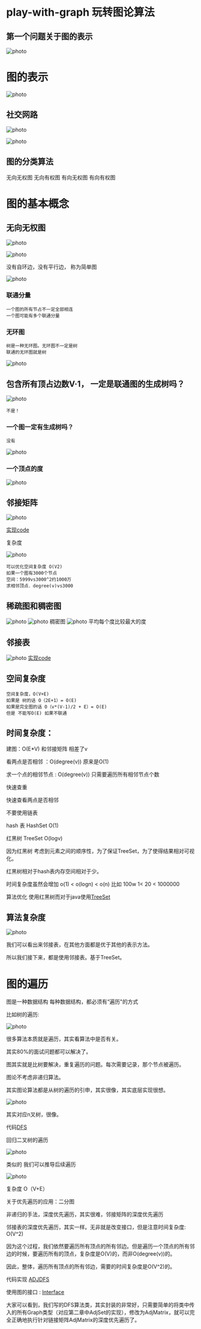 # play-with-graph 玩转图论算法
##  第一个问题关于图的表示
![photo](1.png)

# 图的表示
	
![photo](2.png)
## 社交网路
![photo](3.png)


![photo](4.png)

## 图的分类算法
无向无权图 
无向有权图 
有向无权图 
有向有权图


# 图的基本概念
## 	无向无权图

![photo](5.png)

![photo](6.png)

没有自环边，没有平行边， 称为简单图

![photo](7.png)

### 联通分量 
	一个图的所有节占不一定全部相连 
	一个图可能有多个联通分量


###  无环图 
	树是一种无环图。无环图不一定是树
	联通的无环图就是树


![photo](8.png)

## 包含所有顶占边数V·1， 一定是联通图的生成树吗？

![photo](9.png)


	不是！

###  一个图一定有生成树吗？

	没有

![photo](10.png)

### 一个顶点的度 

![photo](11.png)

##  邻接矩阵

![photo](12.png)

[实现code](https://github.com/HuichuanLI/play-with-graph-algorithme/blob/master/src/AdjMatrix.java)

复杂度

![photo](13.png)

	可以优化空间复杂度 O(V2)
	如果一个图有3000个节点
	空间：5999vs3000^2约1000万 
	求相邻顶点．degree(v)vs3000

## 稀疏图和稠密图

![photo](14.png)
![photo](15.png)
稠密图
![photo](16.png)
平均每个度比较最大的度
## 邻接表
![photo](17.png)
[实现code](https://github.com/HuichuanLI/play-with-graph-algorithme/blob/master/src/AdjList.java)

## 空间复杂度
	空间复杂度，O(V+E)
	如果是 树的话 O（2E+1）= O(E)
	如果是完全图的话 O（v*(V-1)/2 + E）= O(E)
	但是 不能写O(E) 如果不联通

## 时间复杂度：
建图：O(E*V)  和邻接矩阵 相差了v
	
看两点是否相邻 ：O(degree(v))  原来是O(1)

求一个点的相邻节点 : O(degree(v)) 只需要遍历所有相邻节点个数
	
快速查重 
	
快速查看两点是否相邻
	
不要使用链表 
	
hash 表 HashSet O(1)
	
红黑树 TreeSet O(logv)
	
因为红黑树 考虑到元素之间的顺序性，为了保证TreeSet，为了使得结果相对可视化。

红黑树相对于hash表内存空间相对于少。

时间复杂度虽然会增加 o(1) < o(logn) < o(n) 比如 100w 1< 20 < 1000000

算法优化 使用红黑树而对于java使用[TreeSet](https://github.com/HuichuanLI/play-with-graph-algorithme/blob/master/src/AdjSet.java)


## 算法复杂度
![photo](18.png)

我们可以看出来邻接表，在其他方面都是优于其他的表示方法。

所以我们接下来，都是使用邻接表。基于TreeSet。


# 图的遍历

	
图是一种数据结构 每种数据结构，都必须有“遍历"的方式

比如树的遍历: 

![photo](19.png)

很多算法本质就是遍历，其实看算法中是否有关。

其实80%的面试问题都可以解决了。

图其实就是比树要解决，重复遍历的问题。每次需要记录，那个节点被遍历。

图论不考虑非递归算法。

其实图论算法都是从树的遍历的引申，其实很像，其实底层实现很想。

![photo](20.png)

其实对应n叉树，很像。

代码[DFS](https://github.com/HuichuanLI/play-with-graph-algorithme/blob/master/src/GraphDfs.java)


回归二叉树的遍历

![photo](21.png)

类似的 我们可以推导后续遍历

![photo](22.png)



复杂度 O（V+E）


关于优先遍历的应用：二分图


非递归的手法，深度优先遍历，其实很难，邻接矩阵的深度优先遍历

邻接表的深度优先遍历，其实一样。无非就是改变接口，但是注意时间复杂度: O(V^2)

因为这个过程，我们依然要遍历所有顶点的所有邻边。但是遍历一个顶点的所有邻边的时候，要遍历所有的顶点，复杂度是O(V)的，而非O(degree(v))的。

因此，整体，遍历所有顶点的所有邻边，需要的时间复杂度是O(V^2)的。

代码实现 [ADJDFS](https://github.com/HuichuanLI/play-with-graph-algorithme/blob/master/src/adjMatrixDFS.java)

使用图的接口 : [Interface](https://github.com/HuichuanLI/play-with-graph-algorithme/blob/master/src/GraphInterface.java)


大家可以看到，我们写的DFS算法类，其实封装的非常好，只需要简单的将类中传入的所有Graph类型（对应第二章中AdjSet的实现），修改为AdjMatrix，就可以完全正确地执行针对链接矩阵AdjMatrix的深度优先遍历了。
